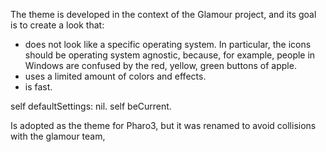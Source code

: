 The theme is developed in the context of the Glamour project, and its goal is to create a look that:- does not look like a specific operating system. In particular, the icons should be operating system agnostic, because, for example, people in Windows are confused by the red, yellow, green buttons of apple.- uses a limited amount of colors and effects.- is fast.self defaultSettings: nil.self beCurrent. Is adopted as the theme for Pharo3, but it was renamed to avoid collisions with the glamour team,